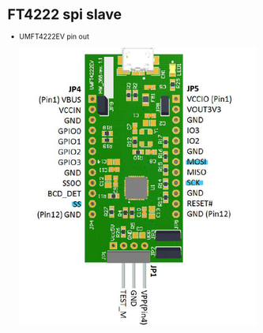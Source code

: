 # FT4222 spi slave

* UMFT4222EV pin out
    
    ![FT4222EV_pin_out](./readme_pic/FT4222EV_pin_out.png)